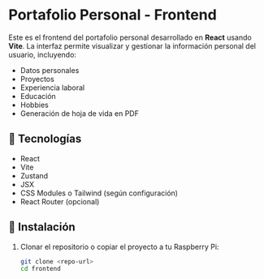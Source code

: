 # Portafolio Personal - Frontend

Este es el frontend del portafolio personal desarrollado en **React** usando **Vite**. La interfaz permite visualizar y gestionar la información personal del usuario, incluyendo:

- Datos personales
- Proyectos
- Experiencia laboral
- Educación
- Hobbies
- Generación de hoja de vida en PDF

## 🧱 Tecnologías

- React
- Vite
- Zustand
- JSX
- CSS Modules o Tailwind (según configuración)
- React Router (opcional)

## 🚀 Instalación

1. Clonar el repositorio o copiar el proyecto a tu Raspberry Pi:
   ```bash
   git clone <repo-url>
   cd frontend
